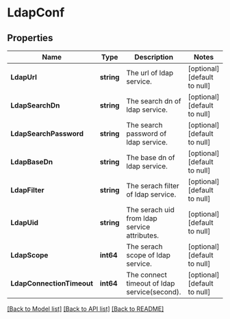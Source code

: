 # LdapConf

## Properties
Name | Type | Description | Notes
------------ | ------------- | ------------- | -------------
**LdapUrl** | **string** | The url of ldap service. | [optional] [default to null]
**LdapSearchDn** | **string** | The search dn of ldap service. | [optional] [default to null]
**LdapSearchPassword** | **string** | The search password of ldap service. | [optional] [default to null]
**LdapBaseDn** | **string** | The base dn of ldap service. | [optional] [default to null]
**LdapFilter** | **string** | The serach filter of ldap service. | [optional] [default to null]
**LdapUid** | **string** | The serach uid from ldap service attributes. | [optional] [default to null]
**LdapScope** | **int64** | The serach scope of ldap service. | [optional] [default to null]
**LdapConnectionTimeout** | **int64** | The connect timeout of ldap service(second). | [optional] [default to null]

[[Back to Model list]](../README.md#documentation-for-models) [[Back to API list]](../README.md#documentation-for-api-endpoints) [[Back to README]](../README.md)

